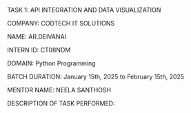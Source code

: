 TASK 1: API INTEGRATION AND DATA VISUALIZATION

COMPANY: CODTECH IT SOLUTIONS

NAME: AR.DEIVANAI

INTERN ID: CT08NDM

DOMAIN: Python Programming

BATCH DURATION:  January 15th, 2025 to February 15th, 2025  

MENTOR NAME: NEELA SANTHOSH

DESCRIPTION OF TASK PERFORMED:
